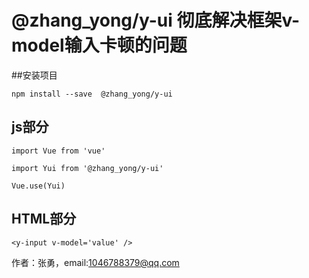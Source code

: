 # @zhang_yong/y-ui 彻底解决框架v-model输入卡顿的问题

##安装项目
```
npm install --save  @zhang_yong/y-ui
```
## js部分
```
import Vue from 'vue'

import Yui from '@zhang_yong/y-ui'

Vue.use(Yui)

```
## HTML部分
```
<y-input v-model='value' />
```

作者：张勇，email:1046788379@qq.com